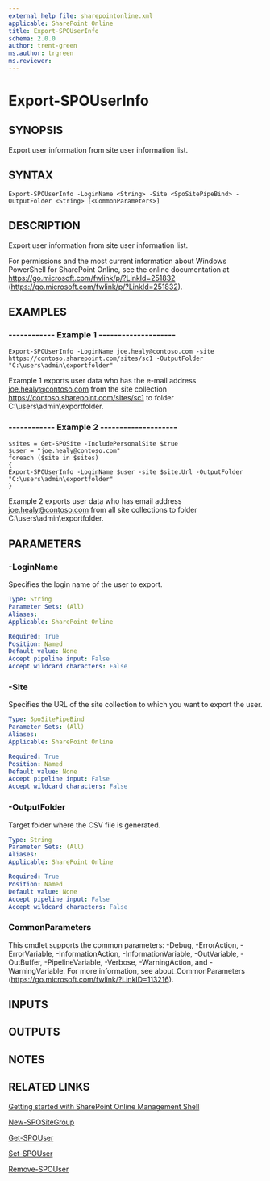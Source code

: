 ```yaml
---
external help file: sharepointonline.xml
applicable: SharePoint Online
title: Export-SPOUserInfo
schema: 2.0.0
author: trent-green
ms.author: trgreen
ms.reviewer:
---
```


# Export-SPOUserInfo

## SYNOPSIS
Export user information from site user information list.

## SYNTAX

```
Export-SPOUserInfo -LoginName <String> -Site <SpoSitePipeBind> -OutputFolder <String> [<CommonParameters>]
```

## DESCRIPTION
Export user information from site user information list.

For permissions and the most current information about Windows PowerShell for SharePoint Online, see the online documentation at https://go.microsoft.com/fwlink/p/?LinkId=251832 (https://go.microsoft.com/fwlink/p/?LinkId=251832).

## EXAMPLES

###   ------------ Example 1 --------------------
```
Export-SPOUserInfo -LoginName joe.healy@contoso.com -site https://contoso.sharepoint.com/sites/sc1 -OutputFolder "C:\users\admin\exportfolder"
```
Example 1 exports user data who has the e-mail address joe.healy@contoso.com from the site collection https://contoso.sharepoint.com/sites/sc1 to folder C:\users\admin\exportfolder.


###   ------------ Example 2 --------------------
```
$sites = Get-SPOSite -IncludePersonalSite $true
$user = "joe.healy@contoso.com"
foreach ($site in $sites)
{
Export-SPOUserInfo -LoginName $user -site $site.Url -OutputFolder
"C:\users\admin\exportfolder"
}
```
Example 2 exports user data who has email address joe.healy@contoso.com from all site collections to folder C:\users\admin\exportfolder.

## PARAMETERS

### -LoginName
Specifies the login name of the user to export.

```yaml
Type: String
Parameter Sets: (All)
Aliases: 
Applicable: SharePoint Online

Required: True
Position: Named
Default value: None
Accept pipeline input: False
Accept wildcard characters: False
```

### -Site

Specifies the URL of the site collection to which you want to export the user.

```yaml
Type: SpoSitePipeBind
Parameter Sets: (All)
Aliases: 
Applicable: SharePoint Online

Required: True
Position: Named
Default value: None
Accept pipeline input: False
Accept wildcard characters: False
```

### -OutputFolder
Target folder where the CSV file is generated.

```yaml
Type: String
Parameter Sets: (All)
Aliases: 
Applicable: SharePoint Online

Required: True
Position: Named
Default value: None
Accept pipeline input: False
Accept wildcard characters: False
```

### CommonParameters
This cmdlet supports the common parameters: -Debug, -ErrorAction, -ErrorVariable, -InformationAction, -InformationVariable, -OutVariable, -OutBuffer, -PipelineVariable, -Verbose, -WarningAction, and -WarningVariable. For more information, see about_CommonParameters (https://go.microsoft.com/fwlink/?LinkID=113216).

## INPUTS

## OUTPUTS

## NOTES

## RELATED LINKS

[Getting started with SharePoint Online Management Shell](https://docs.microsoft.com/powershell/sharepoint/sharepoint-online/connect-sharepoint-online?view=sharepoint-ps)

[New-SPOSiteGroup](New-SPOSiteGroup.md)

[Get-SPOUser](Get-SPOUser.md)

[Set-SPOUser](Set-SPOUser.md)

[Remove-SPOUser](Remove-SPOUser.md)
